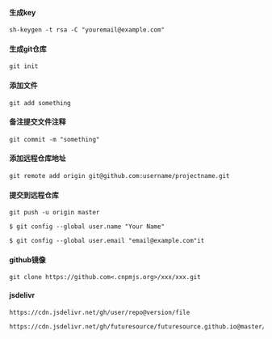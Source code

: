 #### 生成key
```sh-keygen -t rsa -C "youremail@example.com"```

#### 生成git仓库
```git init```

#### 添加文件
```git add something```

#### 备注提交文件注释
```git commit -m "something"```

#### 添加远程仓库地址
```git remote add origin git@github.com:username/projectname.git```

#### 提交到远程仓库
```git push -u origin master```

```$ git config --global user.name "Your Name"```

```$ git config --global user.email "email@example.com"it```

#### github镜像
```git clone https://github.com<.cnpmjs.org>/xxx/xxx.git```

#### jsdelivr
```shell
https://cdn.jsdelivr.net/gh/user/repo@version/file

https://cdn.jsdelivr.net/gh/futuresource/futuresource.github.io@master/p/b.jpg
```

